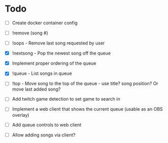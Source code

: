 # Todo

- [ ] Create docker container config
- [ ] !remove (song #)
- [ ] !oops - Remove last song requested by user
- [x] !nextsong - Pop the newest song off the queue
- [x] Implement proper ordering of the queue
- [x] !queue - List songs in queue
- [ ] !top - Move song to the top of the queue - use title? song position? Or move last added song?


- [ ] Add twitch game detection to set game to search in
- [ ] Implement a web client that shows the current queue (usable as an OBS overlay)
- [ ] Add queue controls to web client
- [ ] Allow adding songs via client?

